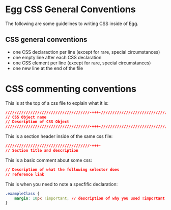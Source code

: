 # Egg CSS General Conventions

The following are some guidelines to writing CSS inside of Egg.


## CSS general conventions

* one CSS declaraction per line (except for rare, special circumstances)
* one empty line after each CSS declaration
* one CSS element per line (except for rare, special circumstances)
* one new line at the end of the file


# CSS commenting conventions

This is at the top of a css file to explain what it is:

```css
/////////////////////////////////////-+++-/////////////////////////////////////////
// CSS Object name
// Description of CSS Object
/////////////////////////////////////-+++-/////////////////////////////////////////
```

This is a section header inside of the same css file:

```css
/////////////////////////////////////-+++-
// Section title and description
```

This is a basic comment about some css:

```css
// Description of what the following selector does
// reference link
```

This is when you need to note a specfific declaration:

```css
.exampleClass {
	margin: 10px !important; // description of why you used !important
}
```
